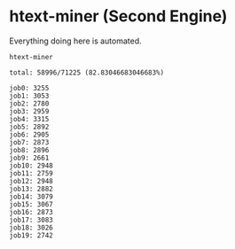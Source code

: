 # htext-miner (Second Engine)

Everything doing here is automated.

```
htext-miner

total: 58996/71225 (82.83046683046683%)

job0: 3255
job1: 3053
job2: 2780
job3: 2959
job4: 3315
job5: 2892
job6: 2905
job7: 2873
job8: 2896
job9: 2661
job10: 2948
job11: 2759
job12: 2948
job13: 2882
job14: 3079
job15: 3067
job16: 2873
job17: 3083
job18: 3026
job19: 2742
```